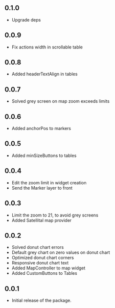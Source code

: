 ## 0.1.0
* Upgrade deps

## 0.0.9
* Fix actions width in scrollable table

## 0.0.8
* Added headerTextAlign in tables

## 0.0.7
* Solved grey screen on map zoom exceeds limits

## 0.0.6
* Added anchorPos to markers

## 0.0.5
* Added minSizeButtons to tables

## 0.0.4
* Edit the zoom limit in widget creation
* Send the Marker layer to front

## 0.0.3

* Limit the zoom to 21, to avoid grey screens
* Added Satellital map provider

## 0.0.2

* Solved donut chart errors
* Default grey chart on zero values on donut chart
* Optimized donut chart corners 
* Responsive donut chart text
* Added MapController to map widget
* Added CustomButtons to Tables

## 0.0.1

* Initial release of the package.

